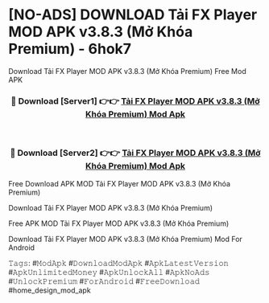 # [NO-ADS] DOWNLOAD Tải FX Player MOD APK v3.8.3 (Mở Khóa Premium) - 6hok7
Download Tải FX Player MOD APK v3.8.3 (Mở Khóa Premium) Free Mod APK

<div align="center">
<h3>🔴 Download [Server1] 👉👉 <a href="https://apk-comot.site?title=Tải_FX_Player_MOD_APK_v3.8.3_(Mở_Khóa_Premium)">Tải FX Player MOD APK v3.8.3 (Mở Khóa Premium) Mod Apk</a></h3><br>

<h3>🔴 Download [Server2] 👉👉 <a href="https://apk-comot.site?title=Tải_FX_Player_MOD_APK_v3.8.3_(Mở_Khóa_Premium)">Tải FX Player MOD APK v3.8.3 (Mở Khóa Premium) Mod Apk</a></h3>
</div>


Free Download APK MOD Tải FX Player MOD APK v3.8.3 (Mở Khóa Premium)

Download Tải FX Player MOD APK v3.8.3 (Mở Khóa Premium) 

Free APK MOD Tải FX Player MOD APK v3.8.3 (Mở Khóa Premium) 

Download Tải FX Player MOD APK v3.8.3 (Mở Khóa Premium) Mod For Android

𝚃𝚊𝚐𝚜: #𝙼𝚘𝚍𝙰𝚙𝚔 #𝙳𝚘𝚠𝚗𝚕𝚘𝚊𝚍𝙼𝚘𝚍𝙰𝚙𝚔 #𝙰𝚙𝚔𝙻𝚊𝚝𝚎𝚜𝚝𝚅𝚎𝚛𝚜𝚒𝚘𝚗 #𝙰𝚙𝚔𝚄𝚗𝚕𝚒𝚖𝚒𝚝𝚎𝚍𝙼𝚘𝚗𝚎𝚢 #𝙰𝚙𝚔𝚄𝚗𝚕𝚘𝚌𝚔𝙰𝚕𝚕 #𝙰𝚙𝚔𝙽𝚘𝙰𝚍𝚜 #𝚄𝚗𝚕𝚘𝚌𝚔𝙿𝚛𝚎𝚖𝚒𝚞𝚖 #𝙵𝚘𝚛𝙰𝚗𝚍𝚛𝚘𝚒𝚍 #𝙵𝚛𝚎𝚎𝙳𝚘𝚠𝚗𝚕𝚘𝚊𝚍 #home_design_mod_apk